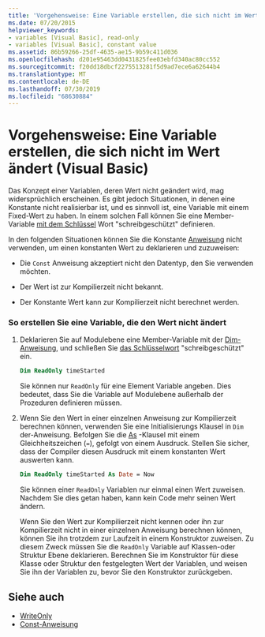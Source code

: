 ```yaml
---
title: 'Vorgehensweise: Eine Variable erstellen, die sich nicht im Wert ändert (Visual Basic)'
ms.date: 07/20/2015
helpviewer_keywords:
- variables [Visual Basic], read-only
- variables [Visual Basic], constant value
ms.assetid: 86b59266-25df-4635-ae15-9b59c411d036
ms.openlocfilehash: d201e95463dd0431825fee03ebfd340ac80cc552
ms.sourcegitcommit: f20dd18dbcf2275513281f5d9ad7ece6a62644b4
ms.translationtype: MT
ms.contentlocale: de-DE
ms.lasthandoff: 07/30/2019
ms.locfileid: "68630884"
---
```

# <a name="how-to-create-a-variable-that-does-not-change-in-value-visual-basic"></a>Vorgehensweise: Eine Variable erstellen, die sich nicht im Wert ändert (Visual Basic)

Das Konzept einer Variablen, deren Wert nicht geändert wird, mag widersprüchlich erscheinen. Es gibt jedoch Situationen, in denen eine Konstante nicht realisierbar ist, und es sinnvoll ist, eine Variable mit einem Fixed-Wert zu haben. In einem solchen Fall können Sie eine Member-Variable [mit dem Schlüssel](../../../../visual-basic/language-reference/modifiers/readonly.md) Wort "schreibgeschützt" definieren.

In den folgenden Situationen können Sie die Konstante [Anweisung](../../../../visual-basic/language-reference/statements/const-statement.md) nicht verwenden, um einen konstanten Wert zu deklarieren und zuzuweisen:

- Die `Const` Anweisung akzeptiert nicht den Datentyp, den Sie verwenden möchten.

- Der Wert ist zur Kompilierzeit nicht bekannt.

- Der Konstante Wert kann zur Kompilierzeit nicht berechnet werden.

### <a name="to-create-a-variable-that-does-not-change-in-value"></a>So erstellen Sie eine Variable, die den Wert nicht ändert

1. Deklarieren Sie auf Modulebene eine Member-Variable mit der [Dim-Anweisung](../../../../visual-basic/language-reference/statements/dim-statement.md), und schließen Sie [das Schlüsselwort](../../../../visual-basic/language-reference/modifiers/readonly.md) "schreibgeschützt" ein.

    ```vb
    Dim ReadOnly timeStarted
    ```

    Sie können nur `ReadOnly` für eine Element Variable angeben. Dies bedeutet, dass Sie die Variable auf Modulebene außerhalb der Prozeduren definieren müssen.

2. Wenn Sie den Wert in einer einzelnen Anweisung zur Kompilierzeit berechnen können, verwenden Sie eine Initialisierungs Klausel in `Dim` der-Anweisung. Befolgen Sie die [As](../../../../visual-basic/language-reference/statements/as-clause.md) -Klausel mit einem Gleichheitszeichen (`=`), gefolgt von einem Ausdruck. Stellen Sie sicher, dass der Compiler diesen Ausdruck mit einem konstanten Wert auswerten kann.

    ```vb
    Dim ReadOnly timeStarted As Date = Now
    ```

    Sie können einer `ReadOnly` Variablen nur einmal einen Wert zuweisen. Nachdem Sie dies getan haben, kann kein Code mehr seinen Wert ändern.

    Wenn Sie den Wert zur Kompilierzeit nicht kennen oder ihn zur Kompilierzeit nicht in einer einzelnen Anweisung berechnen können, können Sie ihn trotzdem zur Laufzeit in einem Konstruktor zuweisen. Zu diesem Zweck müssen Sie die `ReadOnly` Variable auf Klassen-oder Struktur Ebene deklarieren. Berechnen Sie im Konstruktor für diese Klasse oder Struktur den festgelegten Wert der Variablen, und weisen Sie ihn der Variablen zu, bevor Sie den Konstruktor zurückgeben.

## <a name="see-also"></a>Siehe auch

- [WriteOnly](../../../../visual-basic/language-reference/modifiers/writeonly.md)
- [Const-Anweisung](../../../../visual-basic/language-reference/statements/const-statement.md)
